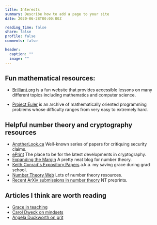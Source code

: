 ```yaml
---
title: Interests
summary: Describe how to add a page to your site
date: 2020-06-28T00:00:00Z

reading_time: false
share: false
profile: false
comments: false

header:
  caption: ""
  image: ""
---
```


<!---I sometimes wonder why certain hobbies are considered more interesting than others. One of my former supervisors used to have a joke 'About Me' page which claimed that he loved to travel and cook and that he was interested in photography and fine wines. At the end, there was tiny hyperlinked word that led to his true interests which were much less extravagant, amounting to something like enjoying the show South Park.
In the same way, I always kind of wish I could tell people that I had hobbies which are traditionally cool, but have absolutely zero desire to pursue them.
Instead, I can say I like going to punk rock concerts, I'm interested in psychological phenomena, --->

## Fun mathematical resources:

- [Brilliant.org](https://brilliant.org/) is a fun website that provides accessible lessons on many different topics including mathematics and computer science.

- [Project Euler](https://projecteuler.net/about) is an archive of mathematically oriented programming problems whose difficulty ranges from very easy to extremely hard.
<!--- This is a trial for creating a new page and linking to it via the homepage. The keys are that this page's title determines the url, and it must be changed accordingly in the "config/_default/menu.toml" file. --->

## Helpful number theory and cryptography resources
- [AnotherLook.ca](http://anotherlook.ca/) Well-known series of papers for critiquing security claims.
- [ePrint](https://eprint.iacr.org/) The place to be for the latest developments in cryptography.
- [Expanding the Margin](https://expandingthemargin.wordpress.com/) A pretty neat blog for number theory.
- [Keith Conrad's Expository Papers](https://kconrad.math.uconn.edu/blurbs/) a.k.a. my saving grace during grad school.
- [Number Theory Web](http://www.numbertheory.org/ntw/) Lots of number theory resources.
- [Recent ArXiv submissions in number theory](https://arxiv.org/list/math.NT/recent) NT preprints.

## Articles I think are worth reading
- [Grace in teaching](http://mathyawp.blogspot.com/2013/01/the-lesson-of-grace-in-teaching.html)
- [Carol Dweck on mindsets](https://fs.blog/2015/03/carol-dweck-mindset/)
- [Angela Duckworth on grit](https://qz.com/work/1233940/angela-duckworth-explains-grit-is-the-key-to-success-and-self-confidence/)
